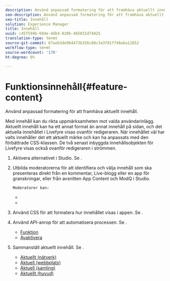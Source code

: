 ```yaml
---
description: Använd anpassad formatering för att framhäva aktuellt innehåll.
seo-description: Använd anpassad formatering för att framhäva aktuellt innehåll.
seo-title: Innehåll
solution: Experience Manager
title: Innehåll
uuid: c45f594b-69de-4db4-820b-465015d74825
translation-type: tm+mt
source-git-commit: 67aeb3de964473b326c88c3a3f81ff48a6a12652
workflow-type: tm+mt
source-wordcount: '170'
ht-degree: 0%

---
```



# Funktionsinnehåll{#feature-content}

Använd anpassad formatering för att framhäva aktuellt innehåll.

Med innehåll kan du rikta uppmärksamheten mot valda användarinlägg. Aktuellt innehåll kan ha ett annat format än annat innehåll på sidan, och det aktuella innehållet i Livefyre visas ovanför redigeraren. När innehållet väl har valts innehåller det ett aktuellt märke och kan ha anpassats med den förbättrade CSS-klassen. De två senast inbyggda innehållsobjekten för Livefyre visas också ovanför redigeraren i strömmen.

1. Aktivera alternativet i Studio. Se [](../c-app-customizations/t-enable-featuring-content-in-studio.md#t_enable_featuring_content_in_studio).
1. Utbilda moderatorerna för att identifiera och välja innehåll som ska presenteras direkt från en kommentar, Live-blogg eller en app för granskningar, eller från avsnitten App Content och ModQ i Studio.

       Moderatorer kan:
   
   * [](../c-app-customizations/t-select-content-to-feature-from-studio.md#select_content_to_feature_from_studio)
   * [](../c-app-customizations/t-select-content-to-feature.md#t_select_content_to_feature)

1. Använd CSS för att formatera hur innehållet visas i appen. Se [](../c-app-customizations/c-use-css-to-style-featured-content.md#c_use_css_to_style_featured_content).
1. Använd API-anrop för att automatisera processen. Se [](../c-app-customizations/c-feature-apis.md#c_feature_apis).

   * [Funktion](#c_feature_apis/section_jpw_nqw_xz)
   * [Avaktivera](#c_feature_apis/section_knh_mqw_xz)

1. Sammanställ aktuellt innehåll. Se [](../c-app-customizations/c-aggregated-featured-content-using-the-featured-apis.md#c_aggregated_featured_content_using_the_featured_apis).

   * [Aktuellt (nätverk)](#c_aggregated_featured_content_using_the_featured_apis/section_cgm_1nw_xz)
   * [Aktuell (webbplats)](#c_aggregated_featured_content_using_the_featured_apis/section_lq5_ymw_xz)
   * [Aktuell (samling)](#c_aggregated_featured_content_using_the_featured_apis/section_kgc_xmw_xz)
   * [Aktuellt (huvud)](#c_aggregated_featured_content_using_the_featured_apis/section_n4b_lmw_xz)

